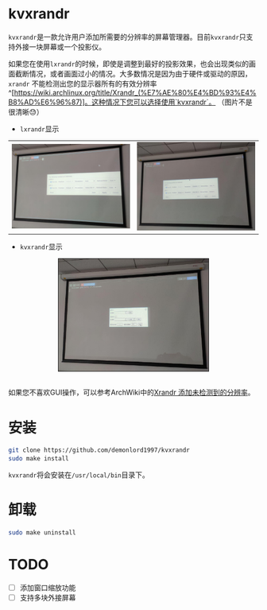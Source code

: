 # kvxrandr

`kvxrandr`是一款允许用户添加所需要的分辨率的屏幕管理器。目前`kvxrandr`只支持外接一块屏幕或一个投影仪。

如果您在使用`lxrandr`的时候，即使是调整到最好的投影效果，也会出现类似的画面截断情况，或者画面过小的情况。大多数情况是因为由于硬件或驱动的原因，`xrandr` 不能检测出您的显示器所有的有效分辨率^[https://wiki.archlinux.org/title/Xrandr_(%E7%AE%80%E4%BD%93%E4%B8%AD%E6%96%87)]。这种情况下您可以选择使用`kvxrandr`。
（图片不是很清晰:sweat:）

- `lxrandr`显示
<table><tr>
<td><img src="Figures/lxrandr_0.jpg" border=0></td>
<td><img src="Figures/lxrandr_1.jpg" border=0></td>
</tr></table>

- `kvxrandr`显示
<table> <center>
<img src="Figures/kvxrandr.jpg" border=1, width=60%, height=60%>
</center> </table>

如果您不喜欢GUI操作，可以参考ArchWiki中的[Xrandr 添加未检测到的分辨率](https://wiki.archlinux.org/title/Xrandr_(%E7%AE%80%E4%BD%93%E4%B8%AD%E6%96%87)#%E6%B7%BB%E5%8A%A0%E6%9C%AA%E6%A3%80%E6%B5%8B%E5%88%B0%E7%9A%84%E5%88%86%E8%BE%A8%E7%8E%87)。

# 安装
```bash
git clone https://github.com/demonlord1997/kvxrandr
sudo make install
```
`kvxrandr`将会安装在`/usr/local/bin`目录下。

# 卸载
```bash
sudo make uninstall
```

# TODO
- [ ] 添加窗口缩放功能
- [ ] 支持多块外接屏幕

